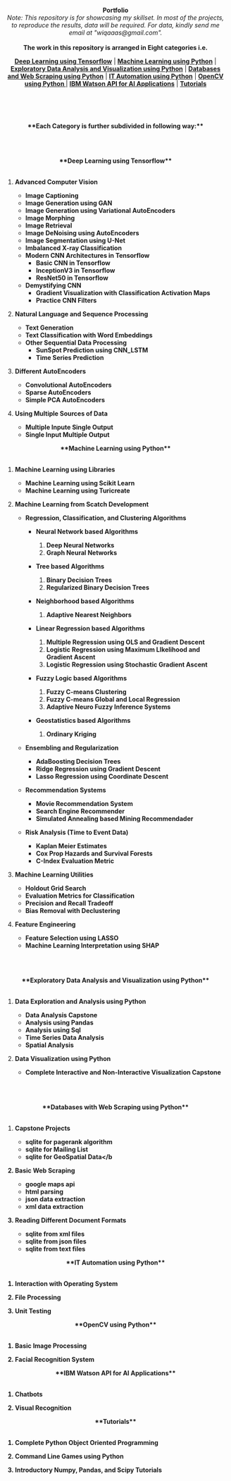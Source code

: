 <p align="center">
  <b>Portfolio</b><br>
  <em>Note: This repository is for showcasing my skillset. In most of the projects, to reproduce the results, data will be required. For data, kindly send me email at    "wiqaaas@gmail.com".</em><br> 
	<br>
  <b>The work in this repository is arranged in Eight categories i.e.</b>  
  <br>
</p>


<p align="center">
 <b><a href="https://github.com/wiqaaas/portfolio/tree/master/Deep_Learning%20using%20Tensoflow">Deep Learning using Tensorflow</a></b> | 
 <b><a href="https://github.com/wiqaaas/portfolio/tree/master/Machine_Learning%20using%20Python">Machine Learning using Python</a></b> |
 <b><a href="https://github.com/wiqaaas/portfolio/tree/master/Exploratory%20Data%20Analysis%20and%20Visualization%20using%20Python">Exploratory Data Analysis and Visualization using Python</a></b> |
 <b><a href="https://github.com/wiqaaas/portfolio/tree/master/Databases%20with%20Web%20Scraping%20using%20Python">Databases and Web Scraping using Python</a></b> |
 <b><a href="https://github.com/wiqaaas/portfolio/tree/master/IT%20Automation%20using%20Python">IT Automation using Python</a></b> |
 <b><a href="https://github.com/wiqaaas/portfolio/tree/master/OpenCV%20using%20Python">OpenCV using Python </a></b> |
 <b><a href="https://github.com/wiqaaas/portfolio/tree/master/IBM_Watson_API">IBM Watson API for AI Applications</a></b> |
 <b><a href="https://github.com/wiqaaas/portfolio/tree/master/Tutorials">Tutorials</a></b> 
  <br>
</p>

<br>
<br>
<br>

<p align="center">
  <b>**Each Category is further subdivided in following way:**</b>
</p>

<br>
<br>


<p align="center">
  <b>**Deep Learning using Tensorflow**</b><br>
  <br>
</p>

1. <b>Advanced Computer Vision</b>

   - <b>Image Captioning</b>
   - <b>Image Generation using GAN</b>
   - <b>Image Generation using Variational AutoEncoders</b>
   - <b>Image Morphing</b>
   - <b>Image Retrieval</b>
   - <b>Image DeNoising using AutoEncoders</b>
   - <b>Image Segmentation using U-Net</b>
   - <b>Imbalanced X-ray Classification</b>
   - <b>Modern CNN Architectures in Tensorflow</b>
     - <b>Basic CNN in Tensorflow</b>
     - <b>InceptionV3 in Tensorflow</b>
     - <b>ResNet50 in Tensorflow</b>
   - <b>Demystifying CNN</b>
     - <b>Gradient Visualization with Classification Activation Maps</b>
     - <b>Practice CNN Filters</b>

2. <b>Natural Language and Sequence Processing</b>

   - <b>Text Generation</b>
   - <b>Text Classification with Word Embeddings</b>
   - <b>Other Sequential Data Processing</b>
     - <b>SunSpot Prediction using CNN_LSTM</b>
     - <b>Time Series Prediction</b>

4. <b>Different AutoEncoders</b>

   - <b>Convolutional AutoEncoders</b>
   - <b>Sparse AutoEncoders</b>
   - <b>Simple PCA AutoEncoders</b>

5. <b>Using Multiple Sources of Data</b>

   - <b>Multiple Inpute Single Output</b>
   - <b>Single Input Multiple Output</b>


<p align="center">
  <b>**Machine Learning using Python**</b><br>
  <br>
</p>

1. <b>Machine Learning using Libraries </b>

   - <b>Machine Learning using Scikit Learn</b>
   - <b>Machine Learning using Turicreate</b>

2. <b>Machine Learning from Scatch Development</b>

   - <b>Regression, Classification, and Clustering Algorithms</b>

     - <b>Neural Network based Algorithms</b>     
        1. <b>Deep Neural Networks</b>
        2. <b>Graph Neural Networks</b>
        
     - <b>Tree based Algorithms</b>     
        1. <b>Binary Decision Trees</b>
        2. <b>Regularized Binary Decision Trees</b>

     - <b>Neighborhood based Algorithms</b>     
        1. <b>Adaptive Nearest Neighbors</b>
        
     - <b>Linear Regression based Algorithms</b>     
        1. <b>Multiple Regression using OLS and Gradient Descent</b>
        2. <b>Logistic Regression using Maximum LIkelihood and Gradient Ascent</b>
        3. <b>Logistic Regression using Stochastic Gradient Ascent</b>

     - <b>Fuzzy Logic based Algorithms</b>     
        1. <b>Fuzzy C-means Clustering</b>
        2. <b>Fuzzy C-means Global and Local Regression</b>
        3. <b>Adaptive Neuro Fuzzy Inference Systems</b>

     - <b>Geostatistics based Algorithms</b>     
        1. <b>Ordinary Kriging</b>


   - <b>Ensembling and Regularization</b>
     - <b>AdaBoosting Decision Trees</b>  
     - <b>Ridge Regression using Gradient Descent</b>   
     - <b>Lasso Regression using Coordinate Descent</b>      
        
   - <b>Recommendation Systems</b>
     - <b>Movie Recommendation System</b>
     - <b>Search Engine Recommender</b>
     - <b>Simulated Annealing based Mining Recommendader</b>

   - <b>Risk Analysis (Time to Event Data)</b>
     - <b>Kaplan Meier Estimates</b>
     - <b>Cox Prop Hazards and Survival Forests</b>
     - <b>C-Index Evaluation Metric</b>

3. <b>Machine Learning Utilities</b>

   - <b>Holdout Grid Search</b>
   - <b>Evaluation Metrics for Classification</b>
   - <b>Precision and Recall Tradeoff</b>
   - <b>Bias Removal with Declustering</b>

4. <b>Feature Engineering</b>

   - <b>Feature Selection using LASSO</b>
   - <b>Machine Learning Interpretation using SHAP</b>

<br>
<br>

<p align="center">
  <b>**Exploratory Data Analysis and Visualization using Python**</b><br> 
  <br>  
</p>

1. <b> Data Exploration and Analysis using Python</b>
   - <b>Data Analysis Capstone</b>
   - <b>Analysis using Pandas</b>
   - <b>Analysis using Sql</b>
   - <b>Time Series Data Analysis</b>
   - <b>Spatial Analysis</b>
 
2. <b> Data Visualization using Python</b>
   - <b>Complete Interactive and Non-Interactive Visualization Capstone</b>

<br>
<br>

<p align="center">
  <b>**Databases with Web Scraping using Python**</b><br>
  <br>
</p>

1. <b>Capstone Projects</b>

   - <b>sqlite for pagerank algorithm</b>
   - <b>sqlite for Mailing List</b>
   - <b>sqlite for GeoSpatial Data</b

2. <b>Basic Web Scraping</b>

   - <b>google maps api</b>
   - <b>html parsing</b>
   - <b>json data extraction</b>
   - <b>xml data extraction</b>

3. <b>Reading Different Document Formats</b>

   - <b>sqlite from xml files</b>
   - <b>sqlite from json files</b>
   - <b>sqlite from text files</b>


<p align="center">
  <b>**IT Automation using Python**</b><br>
  <br>
</p>

1. <b>Interaction with Operating System</b>

2. <b>File Processing</b>

3. <b>Unit Testing</b>

<p align="center">
  <b>**OpenCV using Python**</b><br>
  <br>
</p>

1. <b>Basic Image Processing</b>

2. <b>Facial Recognition System</b>

<p align="center">
  <b>**IBM Watson API for AI Applications**</b><br>
  <br>
</p>

1. <b>Chatbots</b>

2. <b>Visual Recognition</b>


<p align="center">
  <b>**Tutorials**</b><br>
  <br>
</p>


1. <b>Complete Python Object Oriented Programming</b>

2. <b>Command Line Games using Python</b>

3. <b>Introductory Numpy, Pandas, and Scipy Tutorials</b>
